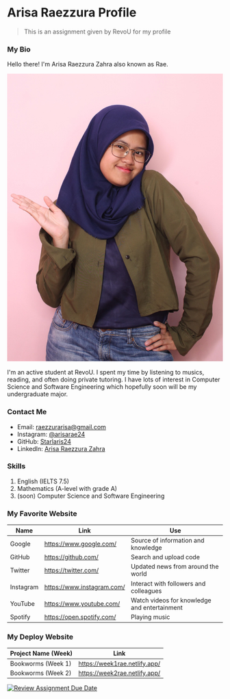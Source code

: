 # Arisa Raezzura Profile

> This is an assignment given by RevoU for my profile

### My Bio
Hello there! I'm Arisa Raezzura Zahra also known as Rae.

![myPicture](./myPicture.jpg)

I'm an active student at RevoU. I spent my time by listening to musics, reading, and often doing private tutoring. I have lots of interest in Computer Science and Software Engineering which hopefully soon will be my undergraduate major.

### Contact Me
- Email: [raezzurarisa@gmail.com](raezzurarisa@gmail.com)
- Instagram: [@arisarae24](https://instagram.com/arisarae24?igshid=NzZlODBkYWE4Ng==)
- GitHub: [Starlaris24](https://github.com/Starlaris24)
- LinkedIn: [Arisa Raezzura Zahra](https://www.linkedin.com/in/arisa-raezzura-zahra-9315a528a?utm_source=share&utm_campaign=share_via&utm_content=profile&utm_medium=android_app)

### Skills
1. English (IELTS 7.5)
2. Mathematics (A-level with grade A)
3. (soon) Computer Science and Software Engineering

### My Favorite Website
|Name     |Link                      |Use                                         |
|---------|--------------------------|--------------------------------------------|
|Google   |https://www.google.com/   |Source of information and knowledge         |
|GitHub   |https://github.com/       |Search and upload code                      |
|Twitter  |https://twitter.com/      |Updated news from around the world          |
|Instagram|https://www.instagram.com/|Interact with followers and colleagues      |
|YouTube  |https://www.youtube.com/  |Watch videos for knowledge and entertainment|
|Spotify  |https://open.spotify.com/ |Playing music                               |

### My Deploy Website
|Project Name (Week)|Link                         |
|-------------------|-----------------------------|
|Bookworms (Week 1) |https://week1rae.netlify.app/|
|Bookworms (Week 2) |https://week2rae.netlify.app/|

[![Review Assignment Due Date](https://classroom.github.com/assets/deadline-readme-button-24ddc0f5d75046c5622901739e7c5dd533143b0c8e959d652212380cedb1ea36.svg)](https://classroom.github.com/a/bwEfZG3u)
